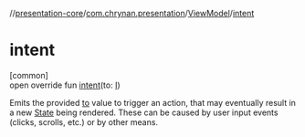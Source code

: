 //[presentation-core](../../../index.md)/[com.chrynan.presentation](../index.md)/[ViewModel](index.md)/[intent](intent.md)

# intent

[common]\
open override fun [intent](intent.md)(to: [I](index.md))

Emits the provided [to](../-intent/index.md) value to trigger an action, that may eventually result in a new [State](../-state/index.md) being rendered. These can be caused by user input events (clicks, scrolls, etc.) or by other means.
